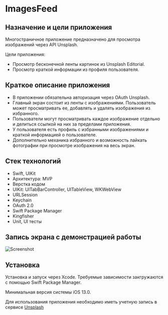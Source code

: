 # ImagesFeed

## Назначение и цели приложения ##

Многостраничное приложение предназначено для просмотра изображений через API Unsplash.

Цели приложения:

- Просмотр бесконечной ленты картинок из Unsplash Editorial.
- Просмотр краткой информации из профиля пользователя.

## Краткое описание приложения ##

- В приложении обязательна авторизация через OAuth Unsplash.
- Главный экран состоит из ленты с изображениями. Пользователь может просматривать ее, добавлять и удалять изображения из избранного.
- Пользователи могут просматривать каждое изображение отдельно и делиться ссылкой на них за пределами приложения.
- У пользователя есть профиль с избранными изображениями и краткой информацией о пользователе.
- Дополнительно механика избранного и возможность лайкать фотографии при просмотре изображения на весь экран.

## Стек технологий ##
- Swift, UIKit
- Архитектура: MVP
- Верстка кодом
- UIKit: UITabBarController, UITableView, WKWebView
- URLSession
- Keychain
- OAuth 2.0
- Swift Package Manager
- Kingfisher
- Unit, UI тесты

## Запись экрана с демонстрацией работы ##
![Screenshot](screencast.gif?raw=true)

## Установка ##
Установка и запуск через Xcode. Требуемые зависимости закгружаются с помощью Swift Package Manager. 

Минимальная версия системы iOS 13.0.

Для использования приложения необходимо иметь учетную запись в сервисе [Unsplash](<https://unsplash.com>)
